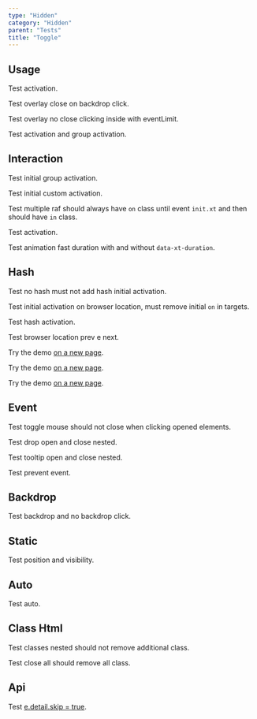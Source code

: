 ```yaml
---
type: "Hidden"
category: "Hidden"
parent: "Tests"
title: "Toggle"
---
```


## Usage

Test activation.

Test overlay close on backdrop click.

Test overlay no close clicking inside with eventLimit.

<demo>
  <demoinline src="demos/components/toggle/usage-self">
  </demoinline>
  <div class="gatsby_demo_item xt-toggle" data-iframe="demos/components/overlay/usage-self">
  </div>
  <demoinline src="demos/components/drop/usage-self">
  </demoinline>
  <demoinline src="demos/components/tooltip/usage-self">
  </demoinline>
</demo>

Test activation and group activation.

<demo>
  <demoinline src="demos/components/toggle/usage-unique">
  </demoinline>
  <demoinline src="demos/components/toggle/usage-unique-nogroupelements">
  </demoinline>
  <demoinline src="demos/components/toggle/usage-multiple-group">
  </demoinline>
  <demoinline src="demos/components/toggle/usage-multiple-nogroupelements">
  </demoinline>
</demo>

## Interaction

Test initial group activation.

Test initial custom activation.

Test multiple raf should always have `on` class until event `init.xt` and then should have `in` class.

<demo>
  <demoinline src="demos/components/toggle/class">
  </demoinline>
  <demoinline src="demos/components/toggle/class-custom">
  </demoinline>
</demo>

Test activation.

Test animation fast duration with and without `data-xt-duration`.

<demo>
  <demoinline src="demos/components/tooltip/swap-click">
  </demoinline>
  <demoinline src="demos/components/tooltip/swap-toggle">
  </demoinline>
  <demoinline src="demos/components/tooltip/animation-fast">
  </demoinline>
</demo>

## Hash

Test no hash must not add hash initial activation.

Test initial activation on browser location, must remove initial `on` in targets.

Test hash activation.

Test browser location prev e next.

Try the demo [on a new page](/demos/components/toggle/hash#demo--toggle-hash-group-1).

Try the demo [on a new page](/demos/components/overlay/hash#demo--overlay-hash).

Try the demo [on a new page](/demos/components/slider/hash#demo--slider-hash-4).

## Event

Test toggle mouse should not close when clicking opened elements.

Test drop open and close nested.

Test tooltip open and close nested.

<demo>
  <demoinline src="demos/components/toggle/event">
  </demoinline>
  <demoinline src="demos/components/drop/event">
  </demoinline>
  <demoinline src="demos/components/tooltip/event">
  </demoinline>
</demo>

Test prevent event.

<demo>
  <demoinline src="demos/components/toggle/prevent-event">
  </demoinline>
  <demoinline src="demos/components/toggle/prevent-event-hover">
  </demoinline>
</demo>

## Backdrop

Test backdrop and no backdrop click.

<demo>
  <demoinline src="demos/components/overlay/variant">
  </demoinline>
  <demoinline src="demos/components/drop/backdrop">
  </demoinline>
  <demoinline src="demos/components/tooltip/backdrop">
  </demoinline>
</demo>

## Static

Test position and visibility.

<demo>
  <demoinline src="demos/components/drop/static">
  </demoinline>
  <demoinline src="demos/components/tooltip/static">
  </demoinline>
</demo>

## Auto

Test auto.

<demo>	
  <demoinline src="demos/components/toggle/auto">
  </demoinline>
  <demoinline src="demos/components/toggle/progress">
  </demoinline>
  <demoinline src="demos/components/slider/progress">
  </demoinline>
</demo>	

## Class Html

Test classes nested should not remove additional class.

Test close all should remove all class.

<demo>
  <demoinline src="demos/components/overlay/class-html">
  </demoinline>
</demo>

## Api

Test [e.detail.skip = true](/components/toggle/api#trigger).
